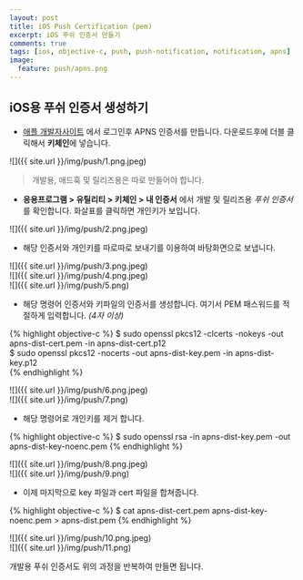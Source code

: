 ```yaml
---
layout: post
title: iOS Push Certification (pem)
excerpt: iOS 푸쉬 인증서 만들기
comments: true
tags: [ios, objective-c, push, push-notification, notification, apns]
image:
  feature: push/apns.png
---
```


## iOS용 푸쉬 인증서 생성하기

- [애플 개발자사이트](https://developer.apple.com/account/ios/certificate/certificateList.action) 에서 로그인후 APNS 인증서를 만듭니다. 다운로드후에 더블 클릭해서 **키체인**에 넣습니다.

![]({{ site.url }}/img/push/1.png.jpeg)

> 개발용, 애드훅 및 릴리즈용은 따로 만들어야 합니다.

- **응용프로그램 > 유틸리티 > 키체인 > 내 인증서** 에서 개발 및 릴리즈용 *푸쉬 인증서*를 확인합니다. 화살표를 클릭하면 개인키가 보입니다.

![]({{ site.url }}/img/push/2.png.jpeg) <br>

- 해당 인증서와 개인키를 따로따로 보내기를 이용하여 바탕화면으로 보냅니다.

![]({{ site.url }}/img/push/3.png.jpeg) <br>
![]({{ site.url }}/img/push/4.png.jpeg) <br>
![]({{ site.url }}/img/push/5.png) <br>

- 해당 명령어 인증서와 키파일의 인증서를 생성합니다. 여기서 PEM 패스워드를 적절하게 입력합니다. *(4자 이상)*

{% highlight objective-c %}
$ sudo openssl pkcs12 -clcerts -nokeys -out apns-dist-cert.pem -in apns-dist-cert.p12  
$ sudo openssl pkcs12 -nocerts -out apns-dist-key.pem -in apns-dist-key.p12  
{% endhighlight %}

![]({{ site.url }}/img/push/6.png.jpeg) <br>
![]({{ site.url }}/img/push/7.png) <br>

- 해당 명령어로 개인키를 제거 합니다.

{% highlight objective-c %}
$ sudo openssl rsa -in apns-dist-key.pem -out apns-dist-key-noenc.pem
{% endhighlight %}

![]({{ site.url }}/img/push/8.png.jpeg) <br>
![]({{ site.url }}/img/push/9.png) <br>

- 이제 마지막으로 key 파일과 cert 파일을 합쳐줍니다.

{% highlight objective-c %}
$ cat apns-dist-cert.pem apns-dist-key-noenc.pem > apns-dist.pem
{% endhighlight %}

![]({{ site.url }}/img/push/10.png.jpeg) <br>
![]({{ site.url }}/img/push/11.png) <br>

개발용 푸쉬 인증서도 위의 과정을 반복하여 만들면 됩니다.
